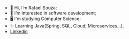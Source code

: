 

- 👋 Hi, I’m Rafael Souza;
- 👀 I’m interested in software development;
- 🖥️ I'm studying Computer Science;
- ✨ Learning Java(Spring, SQL, Cloud, Microservices...).
- [Linkedin](https://www.linkedin.com/in/rafael-souza-7878a421b/)


<!---
RafaelFdSouza/RafaelFdSouza is a ✨ special ✨ repository because its `README.md` (this file) appears on your GitHub profile.
You can click the Preview link to take a look at your changes.
--->
